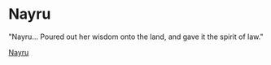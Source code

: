 # Nayru
"Nayru... Poured out her wisdom onto the land, and gave it the spirit of law."

[Nayru](http://static3.wikia.nocookie.net/__cb20120227214414/zelda/images/thumb/0/03/Mark_of_Nayru.png/85px-Mark_of_Nayru.png)
